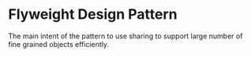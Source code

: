 # Flyweight Design Pattern

The main intent of the pattern to use sharing to support large number of fine grained objects efficiently.
